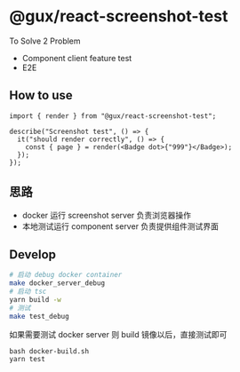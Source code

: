# @gux/react-screenshot-test

To Solve 2 Problem

- Component client feature test
- E2E

## How to use

```tsx
import { render } from "@gux/react-screenshot-test";

describe("Screenshot test", () => {
  it("should render correctly", () => {
    const { page } = render(<Badge dot>{"999"}</Badge>);
  });
});
```

## 思路

- docker 运行 screenshot server 负责浏览器操作
- 本地测试运行 component server 负责提供组件测试界面

## Develop

```bash
# 启动 debug docker container
make docker_server_debug
# 启动 tsc
yarn build -w
# 测试
make test_debug
```

如果需要测试 docker server 则 build 镜像以后，直接测试即可

```
bash docker-build.sh
yarn test
```
